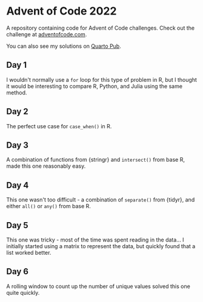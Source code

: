 # Advent of Code 2022

A repository containing code for Advent of Code challenges. Check out the challenge at [adventofcode.com](https://adventofcode.com/). 

You can also see my solutions on [Quarto Pub](https://nrennie.quarto.pub/advent-of-code-2022/).

## Day 1
I wouldn't normally use a `for` loop for this type of problem in R, but I thought it would be interesting to compare R, Python, and Julia using the same method.

## Day 2
The perfect use case for `case_when()` in R.

## Day 3
A combination of functions from {stringr} and `intersect()` from base R, made this one reasonably easy.

## Day 4
This one wasn't too difficult - a combination of `separate()` from {tidyr}, and either `all()` or `any()` from base R.

## Day 5
This one was tricky - most of the time was spent reading in the data... I initially started using a matrix to represent the data, but quickly found that a list worked better.

## Day 6
A rolling window to count up the number of unique values solved this one quite quickly.

